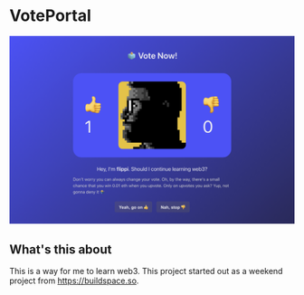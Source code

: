 # VotePortal

![Preview Image](./frontend/public/preview.png)

## What's this about

This is a way for me to learn web3. This project started out as a weekend project from https://buildspace.so.

